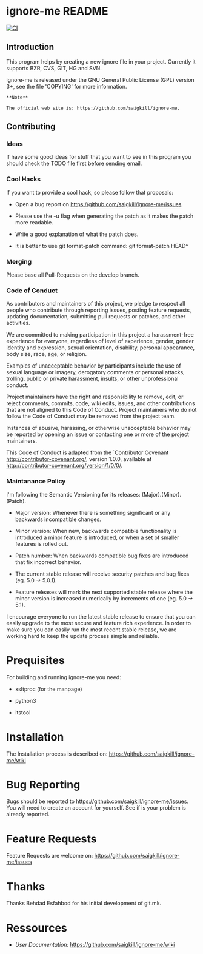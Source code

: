 # ignore-me README
[![CI](https://github.com/saigkill/ignore-me/workflows/CI/badge.svg?branch=master&event=push)](https://github.com/saigkill/ignore-me)

## Introduction

This program helps by creating a new ignore file in your project.
Currently it supports BZR, CVS, GIT, HG and SVN.

ignore-me is released under the GNU General Public License (GPL) version
3+, see the file 'COPYING' for more information.

    **Note**

    The official web site is: https://github.com/saigkill/ignore-me.

## Contributing

### Ideas

If have some good ideas for stuff that you want to see in this program
you should check the TODO file first before sending email.

### Cool Hacks

If you want to provide a cool hack, so please follow that proposals:

-  Open a bug report on https://github.com/saigkill/ignore-me/issues

-  Please use the -u flag when generating the patch as it makes the
   patch more readable.

-  Write a good explanation of what the patch does.

-  It is better to use git format-patch command: git format-patch HEAD^

### Merging

Please base all Pull-Requests on the develop branch.

### Code of Conduct

As contributors and maintainers of this project, we pledge to respect
all people who contribute through reporting issues, posting feature
requests, updating documentation, submitting pull requests or patches,
and other activities.

We are committed to making participation in this project a
harassment-free experience for everyone, regardless of level of
experience, gender, gender identity and expression, sexual orientation,
disability, personal appearance, body size, race, age, or religion.

Examples of unacceptable behavior by participants include the use of
sexual language or imagery, derogatory comments or personal attacks,
trolling, public or private harassment, insults, or other unprofessional
conduct.

Project maintainers have the right and responsibility to remove, edit,
or reject comments, commits, code, wiki edits, issues, and other
contributions that are not aligned to this Code of Conduct. Project
maintainers who do not follow the Code of Conduct may be removed from
the project team.

Instances of abusive, harassing, or otherwise unacceptable behavior may
be reported by opening an issue or contacting one or more of the project
maintainers.

This Code of Conduct is adapted from the `Contributor
Covenant http://contributor-covenant.org/, version 1.0.0, available
at http://contributor-covenant.org/version/1/0/0/.

### Maintanance Policy

I'm following the Semantic Versioning for its releases:
(Major).(Minor).(Patch).

-  Major version: Whenever there is something significant or any
   backwards incompatible changes.

-  Minor version: When new, backwards compatible functionality is
   introduced a minor feature is introduced, or when a set of smaller
   features is rolled out.

-  Patch number: When backwards compatible bug fixes are introduced that
   fix incorrect behavior.

-  The current stable release will receive security patches and bug
   fixes (eg. 5.0 -> 5.0.1).

-  Feature releases will mark the next supported stable release where
   the minor version is increased numerically by increments of one (eg.
   5.0 -> 5.1).

I encourage everyone to run the latest stable release to ensure that you
can easily upgrade to the most secure and feature rich experience. In
order to make sure you can easily run the most recent stable release, we
are working hard to keep the update process simple and reliable.

# Prequisites

For building and running ignore-me you need:

-  xsltproc (for the manpage)

-  python3

-  itstool

# Installation

The Installation process is described on:
https://github.com/saigkill/ignore-me/wiki

# Bug Reporting

Bugs should be reported to https://github.com/saigkill/ignore-me/issues. You
will need to create an account for yourself. See if is your problem is
already reported.

# Feature Requests

Feature Requests are welcome on:
https://github.com/saigkill/ignore-me/issues

# Thanks

Thanks Behdad Esfahbod for his initial development of git.mk.

# Ressources

-  *User Documentation*: <https://github.com/saigkill/ignore-me/wiki>
